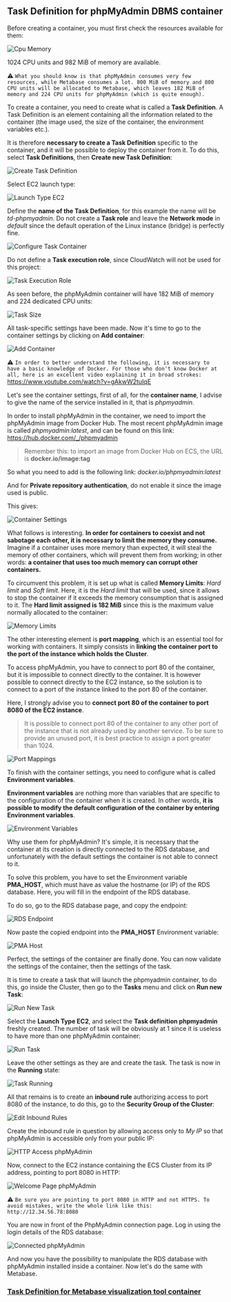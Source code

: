## Task Definition for phpMyAdmin DBMS container

Before creating a container, you must first check the resources available for them:

![Cpu Memory](images/cpu-memory.png ':size=800')

1024 CPU units and 982 MiB of memory are available.

:warning: `What you should know is that phpMyAdmin consumes very few resources, while Metabase consumes a lot. 800 MiB of memory and 800 CPU units will be allocated to Metabase, which leaves 182 MiB of memory and 224 CPU units for phpMyAdmin (which is quite enough).`

To create a container, you need to create what is called a **Task Definition**. A Task Definition is an element containing all the information related to the container (the image used, the size of the container, the environment variables etc.).

It is therefore **necessary to create a Task Definition** specific to the container, and it will be possible to deploy the container from it. To do this, select **Task Definitions**, then **Create new Task Definition**:

![Create Task Definition](images/create-task-definition.png ':size=800')

Select EC2 launch type:

![Launch Type EC2](images/launch-type-ec2.png ':size=800')

Define the **name of the Task Definition**, for this example the name will be *td-phpmyadmin*. Do not create a **Task role** and leave the **Network mode** in *default* since the default operation of the Linux instance (bridge) is perfectly fine.

![Configure Task Container](images/configure-task-container.png ':size=600')

Do not define a **Task execution role**, since CloudWatch will not be used for this project:

![Task Execution Role](images/task-execution-role.png ':size=700')

As seen before, the phpMyAdmin container will have 182 MiB of memory and 224 dedicated CPU units:

![Task Size](images/task-size.png ':size=700')

All task-specific settings have been made. Now it's time to go to the container settings by clicking on **Add container**:

![Add Container](images/add-container.png ':size=700')

:warning: `In order to better understand the following, it is necessary to have a basic knowledge of Docker. For those who don't know Docker at all, here is an excellent video explaining it in broad strokes:` https://www.youtube.com/watch?v=gAkwW2tuIqE

Let's see the container settings, first of all, for the **container name**, I advise to give the name of the service installed in it, that is *phpmyadmin*.

In order to install phpMyAdmin in the container, we need to import the phpMyAdmin image from Docker Hub. The most recent phpMyAdmin image is called *phpmyadmin:latest*, and can be found on this link: https://hub.docker.com/_/phpmyadmin

> Remember this: to import an image from Docker Hub on ECS, the URL is **docker.io/image:tag**

So what you need to add is the following link: *docker.io/phpmyadmin:latest*

And for **Private repository authentication**, do not enable it since the image used is public.

This gives:

![Container Settings](images/container-settings.png ':size=700')

What follows is interesting. **In order for containers to coexist and not sabotage each other, it is necessary to limit the memory they consume.** Imagine if a container uses more memory than expected, it will steal the memory of other containers, which will prevent them from working; in other words: **a container that uses too much memory can corrupt other containers.**

To circumvent this problem, it is set up what is called **Memory Limits**: *Hard limit* and *Soft limit*. Here, it is the *Hard limit* that will be used, since it allows to stop the container if it exceeds the memory consumption that is assigned to it. The **Hard limit assigned is 182 MiB** since this is the maximum value normally allocated to the container:

![Memory Limits](images/memory-limits.png ':size=700')

The other interesting element is **port mapping**, which is an essential tool for working with containers. It simply consists in **linking the container port to the port of the instance which holds the Cluster**.

To access phpMyAdmin, you have to connect to port 80 of the container, but it is impossible to connect directly to the container. It is however possible to connect directly to the EC2 instance, so the solution is to connect to a port of the instance linked to the port 80 of the container.

Here, I strongly advise you to **connect port 80 of the container to port 8080 of the EC2 instance**.

> It is possible to connect port 80 of the container to any other port of the instance that is not already used by another service. To be sure to provide an unused port, it is best practice to assign a port greater than 1024.

![Port Mappings](images/port-mappings.png ':size=700')

To finish with the container settings, you need to configure what is called **Environment variables**.

**Environment variables** are nothing more than variables that are specific to the configuration of the container when it is created. In other words, **it is possible to modify the default configuration of the container by entering Environment variables**.

![Environment Variables](images/environment-variables.png ':size=700')

Why use them for phpMyAdmin? It's simple, it is necessary that the container at its creation is directly connected to the RDS database, and unfortunately with the default settings the container is not able to connect to it.

To solve this problem, you have to set the Environment variable **PMA_HOST**, which must have as value the hostname (or IP) of the RDS database. Here, you will fill in the endpoint of the RDS database.

To do so, go to the RDS database page, and copy the endpoint:

![RDS Endpoint](images/rds-endpoint.png ':size=600')

Now paste the copied endpoint into the **PMA_HOST** Environment variable:

![PMA Host](images/pma-host.png ':size=600')

Perfect, the settings of the container are finally done. You can now validate the settings of the container, then the settings of the task.

It is time to create a task that will launch the phpmyadmin container, to do this, go inside the Cluster, then go to the **Tasks** menu and click on **Run new Task**:

![Run New Task](images/run-new-task.png ':size=700')

Select the **Launch Type EC2**, and select the **Task definition phpmyadmin** freshly created. The number of task will be obviously at 1 since it is useless to have more than one phpMyAdmin container:

![Run Task](images/run-task.png ':size=700')

Leave the other settings as they are and create the task. The task is now in the **Running** state:

![Task Running](images/task-running.png ':size=700')

All that remains is to create an **inbound rule** authorizing access to port 8080 of the instance, to do this, go to the **Security Group of the Cluster**:

![Edit Inbound Rules](images/edit-inbound-rules.png ':size=700')

Create the inbound rule in question by allowing access only to *My IP* so that phpMyAdmin is accessible only from your public IP:

![HTTP Access phpMyAdmin](images/http-access-phpmyadmin.png ':size=800')

Now, connect to the EC2 instance containing the ECS Cluster from its IP address, pointing to port 8080 in HTTP:

![Welcome Page phpMyAdmin](images/welcome-page-phpmyadmin.png ':size=600')

:warning: `Be sure you are pointing to port 8080 in HTTP and not HTTPS. To avoid mistakes, write the whole link like this: http://12.34.56.78:8080`

You are now in front of the PhpMyAdmin connection page. Log in using the login details of the RDS database:

![Connected phpMyAdmin](images/connected-phpmyadmin.png ':size=800')

And now you have the possibility to manipulate the RDS database with phpMyAdmin installed inside a container. Now let's do the same with Metabase.

### [Task Definition for Metabase visualization tool container](/projects/project-3/part-6/README.md)